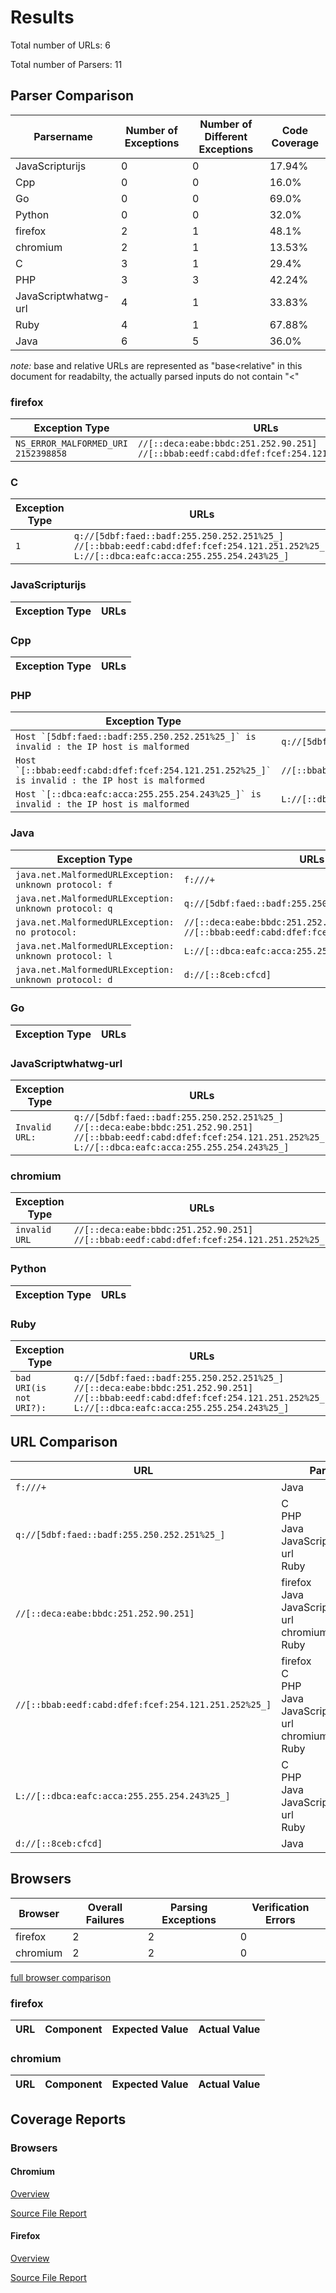 # Results 

Total number of URLs: 6

Total number of Parsers: 11

## Parser Comparison 

 Parsername | Number of Exceptions | Number of Different Exceptions | Code Coverage 
 --- | --- | --- | ---
JavaScripturijs | 0 | 0 | 17.94% 
Cpp | 0 | 0 | 16.0% 
Go | 0 | 0 | 69.0% 
Python | 0 | 0 | 32.0% 
firefox | 2 | 1 | 48.1% 
chromium | 2 | 1 | 13.53% 
C | 3 | 1 | 29.4% 
PHP | 3 | 3 | 42.24% 
JavaScriptwhatwg-url | 4 | 1 | 33.83% 
Ruby | 4 | 1 | 67.88% 
Java | 6 | 5 | 36.0% 


*note:*  base and relative URLs are represented as "base<relative" in this document for readabilty, the actually parsed inputs do not contain "<" 

### firefox

 Exception Type | URLs 
 --- | --- 
 ``` NS_ERROR_MALFORMED_URI 2152398858 ```  |  ``` //[::deca:eabe:bbdc:251.252.90.251] ```  <br> ``` //[::bbab:eedf:cabd:dfef:fcef:254.121.251.252%25_] ```  <br> 


### C

 Exception Type | URLs 
 --- | --- 
 ``` 1 ```  |  ``` q://[5dbf:faed::badf:255.250.252.251%25_] ```  <br> ``` //[::bbab:eedf:cabd:dfef:fcef:254.121.251.252%25_] ```  <br> ``` L://[::dbca:eafc:acca:255.255.254.243%25_] ```  <br> 


### JavaScripturijs

 Exception Type | URLs 
 --- | --- 


### Cpp

 Exception Type | URLs 
 --- | --- 


### PHP

 Exception Type | URLs 
 --- | --- 
 ``` Host `[5dbf:faed::badf:255.250.252.251%25_]` is invalid : the IP host is malformed ```  |  ``` q://[5dbf:faed::badf:255.250.252.251%25_] ```  <br> 
 ``` Host `[::bbab:eedf:cabd:dfef:fcef:254.121.251.252%25_]` is invalid : the IP host is malformed ```  |  ``` //[::bbab:eedf:cabd:dfef:fcef:254.121.251.252%25_] ```  <br> 
 ``` Host `[::dbca:eafc:acca:255.255.254.243%25_]` is invalid : the IP host is malformed ```  |  ``` L://[::dbca:eafc:acca:255.255.254.243%25_] ```  <br> 


### Java

 Exception Type | URLs 
 --- | --- 
 ``` java.net.MalformedURLException: unknown protocol: f ```  |  ``` f:///+ ```  <br> 
 ``` java.net.MalformedURLException: unknown protocol: q ```  |  ``` q://[5dbf:faed::badf:255.250.252.251%25_] ```  <br> 
 ``` java.net.MalformedURLException: no protocol:  ```  |  ``` //[::deca:eabe:bbdc:251.252.90.251] ```  <br> ``` //[::bbab:eedf:cabd:dfef:fcef:254.121.251.252%25_] ```  <br> 
 ``` java.net.MalformedURLException: unknown protocol: l ```  |  ``` L://[::dbca:eafc:acca:255.255.254.243%25_] ```  <br> 
 ``` java.net.MalformedURLException: unknown protocol: d ```  |  ``` d://[::8ceb:cfcd] ```  <br> 


### Go

 Exception Type | URLs 
 --- | --- 


### JavaScriptwhatwg-url

 Exception Type | URLs 
 --- | --- 
 ``` Invalid URL:  ```  |  ``` q://[5dbf:faed::badf:255.250.252.251%25_] ```  <br> ``` //[::deca:eabe:bbdc:251.252.90.251] ```  <br> ``` //[::bbab:eedf:cabd:dfef:fcef:254.121.251.252%25_] ```  <br> ``` L://[::dbca:eafc:acca:255.255.254.243%25_] ```  <br> 


### chromium

 Exception Type | URLs 
 --- | --- 
 ``` invalid URL ```  |  ``` //[::deca:eabe:bbdc:251.252.90.251] ```  <br> ``` //[::bbab:eedf:cabd:dfef:fcef:254.121.251.252%25_] ```  <br> 


### Python

 Exception Type | URLs 
 --- | --- 


### Ruby

 Exception Type | URLs 
 --- | --- 
 ``` bad URI(is not URI?):  ```  |  ``` q://[5dbf:faed::badf:255.250.252.251%25_] ```  <br> ``` //[::deca:eabe:bbdc:251.252.90.251] ```  <br> ``` //[::bbab:eedf:cabd:dfef:fcef:254.121.251.252%25_] ```  <br> ``` L://[::dbca:eafc:acca:255.255.254.243%25_] ```  <br> 


## URL Comparison 

 URL | Parsers 
 --- | --- 
 ``` f:///+ ```  | Java <br>
 ``` q://[5dbf:faed::badf:255.250.252.251%25_] ```  | C <br>PHP <br>Java <br>JavaScriptwhatwg-url <br>Ruby <br>
 ``` //[::deca:eabe:bbdc:251.252.90.251] ```  | firefox <br>Java <br>JavaScriptwhatwg-url <br>chromium <br>Ruby <br>
 ``` //[::bbab:eedf:cabd:dfef:fcef:254.121.251.252%25_] ```  | firefox <br>C <br>PHP <br>Java <br>JavaScriptwhatwg-url <br>chromium <br>Ruby <br>
 ``` L://[::dbca:eafc:acca:255.255.254.243%25_] ```  | C <br>PHP <br>Java <br>JavaScriptwhatwg-url <br>Ruby <br>
 ``` d://[::8ceb:cfcd] ```  | Java <br>

## Browsers

 Browser | Overall Failures | Parsing Exceptions | Verification Errors 
 --- | --- | --- | --- 
firefox | 2 | 2 | 0
chromium | 2 | 2 | 0

[full browser comparison](./browseroverview.html)

### firefox

 URL | Component | Expected Value | Actual Value 
 --- | --- | --- | --- 

### chromium

 URL | Component | Expected Value | Actual Value 
 --- | --- | --- | --- 

## Coverage Reports 

### Browsers


#### Chromium

[Overview](./chromium/report.html)

[Source File Report](./chromium/url_parse.cc.html)


#### Firefox

[Overview](./firefox/index.html)

[Source File Report](./firefox/nsURLParsers.cpp.gcov.html)

